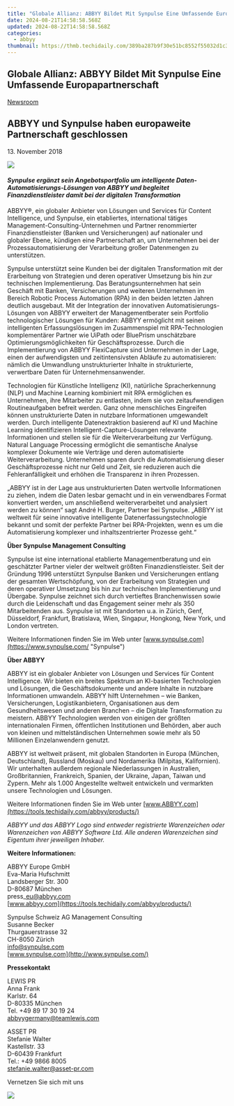```yaml
---
title: "Globale Allianz: ABBYY Bildet Mit Synpulse Eine Umfassende Europapartnerschaft"
date: 2024-08-21T14:58:58.568Z
updated: 2024-08-22T14:58:58.568Z
categories:
  - abbyy
thumbnail: https://thmb.techidaily.com/389ba287b9f30e51bc8552f55032d1c330a9a54c78aa8404f53a5e2618efdf4c.jpg
---
```


## Globale Allianz: ABBYY Bildet Mit Synpulse Eine Umfassende Europapartnerschaft

[Newsroom](https://tools.techidaily.com/abbyy/products/)

## ABBYY und Synpulse haben europaweite Partnerschaft geschlossen

13\. November 2018

![](https://content.abbyy.com/-/media/project/abbyy/abbyy/branchtemplates/shutterstock_1272462163_1296-x-729.jpg?h=729&iar=0&w=1296)

#### _Synpulse ergänzt sein Angebotsportfolio um intelligente Daten-Automatisierungs-Lösungen von ABBYY und begleitet Finanzdienstleister damit bei der digitalen Transformation_

ABBYY®, ein globaler Anbieter von Lösungen und Services für Content Intelligence, und Synpulse, ein etabliertes, international tätiges Management-Consulting-Unternehmen und Partner renommierter Finanzdienstleister (Banken und Versicherungen) auf nationaler und globaler Ebene, kündigen eine Partnerschaft an, um Unternehmen bei der Prozessautomatisierung der Verarbeitung großer Datenmengen zu unterstützen.

Synpulse unterstützt seine Kunden bei der digitalen Transformation mit der Erarbeitung von Strategien und deren operativer Umsetzung bis hin zur technischen Implementierung. Das Beratungsunternehmen hat sein Geschäft mit Banken, Versicherungen und weiteren Unternehmen im Bereich Robotic Process Automation (RPA) in den beiden letzten Jahren deutlich ausgebaut. Mit der Integration der innovativen Automatisierungs-Lösungen von ABBYY erweitert der Managementberater sein Portfolio technologischer Lösungen für Kunden: ABBYY ermöglicht mit seinen intelligenten Erfassungslösungen im Zusammenspiel mit RPA-Technologien komplementärer Partner wie UiPath oder BluePrism unschätzbare Optimierungsmöglichkeiten für Geschäftsprozesse. Durch die Implementierung von ABBYY FlexiCapture sind Unternehmen in der Lage, einen der aufwendigsten und zeitintensivsten Abläufe zu automatisieren: nämlich die Umwandlung unstrukturierter Inhalte in strukturierte, verwertbare Daten für Unternehmensanwender.

Technologien für Künstliche Intelligenz (KI), natürliche Spracherkennung (NLP) und Machine Learning kombiniert mit RPA ermöglichen es Unternehmen, ihre Mitarbeiter zu entlasten, indem sie von zeitaufwendigen Routineaufgaben befreit werden. Ganz ohne menschliches Eingreifen können unstrukturierte Daten in nutzbare Informationen umgewandelt werden. Durch intelligente Datenextraktion basierend auf KI und Machine Learning identifizieren Intelligent-Capture-Lösungen relevante Informationen und stellen sie für die Weiterverarbeitung zur Verfügung. Natural Language Processing ermöglicht die semantische Analyse komplexer Dokumente wie Verträge und deren automatisierte Weiterverarbeitung. Unternehmen sparen durch die Automatisierung dieser Geschäftsprozesse nicht nur Geld und Zeit, sie reduzieren auch die Fehleranfälligkeit und erhöhen die Transparenz in ihren Prozessen.

„ABBYY ist in der Lage aus unstrukturierten Daten wertvolle Informationen zu ziehen, indem die Daten lesbar gemacht und in ein verwendbares Format konvertiert werden, um anschließend weiterverarbeitet und analysiert werden zu können“ sagt André H. Burger, Partner bei Synpulse. „ABBYY ist weltweit für seine innovative intelligente Datenerfassungstechnologie bekannt und somit der perfekte Partner bei RPA-Projekten, wenn es um die Automatisierung komplexer und inhaltszentrierter Prozesse geht.“

  
**Über Synpulse Management Consulting**

Synpulse ist eine international etablierte Managementberatung und ein geschätzter Partner vieler der weltweit größten Finanzdienstleister. Seit der Gründung 1996 unterstützt Synpulse Banken und Versicherungen entlang der gesamten Wertschöpfung, von der Erarbeitung von Strategien und deren operativer Umsetzung bis hin zur technischen Implementierung und Übergabe. Synpulse zeichnet sich durch vertieftes Branchenwissen sowie durch die Leidenschaft und das Engagement seiner mehr als 350 Mitarbeitenden aus. Synpulse ist mit Standorten u.a. in Zürich, Genf, Düsseldorf, Frankfurt, Bratislava, Wien, Singapur, Hongkong, New York, und London vertreten.

Weitere Informationen finden Sie im Web unter [www.synpulse.com](https://www.synpulse.com/ "Synpulse")

**Über ABBYY**

ABBYY ist ein globaler Anbieter von Lösungen und Services für Content Intelligence. Wir bieten ein breites Spektrum an KI-basierten Technologien und Lösungen, die Geschäftsdokumente und andere Inhalte in nutzbare Informationen umwandeln. ABBYY hilft Unternehmen – wie Banken, Versicherungen, Logistikanbietern, Organisationen aus dem Gesundheitswesen und anderen Branchen – die Digitale Transformation zu meistern. ABBYY Technologien werden von einigen der größten internationalen Firmen, öffentlichen Institutionen und Behörden, aber auch von kleinen und mittelständischen Unternehmen sowie mehr als 50 Millionen Einzelanwendern genutzt.

ABBYY ist weltweit präsent, mit globalen Standorten in Europa (München, Deutschland), Russland (Moskau) und Nordamerika (Milpitas, Kalifornien). Wir unterhalten außerdem regionale Niederlassungen in Australien, Großbritannien, Frankreich, Spanien, der Ukraine, Japan, Taiwan und Zypern. Mehr als 1.000 Angestellte weltweit entwickeln und vermarkten unsere Technologien und Lösungen.

Weitere Informationen finden Sie im Web unter [www.ABBYY.com](https://tools.techidaily.com/abbyy/products/)

_ABBYY und das ABBYY Logo sind entweder registrierte Warenzeichen oder Warenzeichen von ABBYY Software Ltd. Alle anderen Warenzeichen sind Eigentum ihrer jeweiligen Inhaber._

  
**Weitere Informationen:**

ABBYY Europe GmbH  
Eva-Maria Hufschmitt  
Landsberger Str. 300  
D-80687 München  
press\_eu@abbyy.com  
[www.abbyy.com](https://tools.techidaily.com/abbyy/products/)

Synpulse Schweiz AG Management Consulting  
Susanne Becker  
Thurgauerstrasse 32  
CH-8050 Zürich  
[info@synpulse.com](https://tools.techidaily.com/abbyy/products/)  
[www.synpulse.com](http://www.synpulse.com/)

  
**Pressekontakt**

LEWIS PR  
Anna Frank  
Karlstr. 64  
D-80335 München  
Tel. +49 89 17 30 19 24  
[abbyygermany@teamlewis.com](https://tools.techidaily.com/abbyy/products/)

ASSET PR  
Stefanie Walter  
Kastellstr. 33  
D-60439 Frankfurt  
Tel.: +49 9866 8005  
[stefanie.walter@asset-pr.com](https://tools.techidaily.com/abbyy/products/)

  
Vernetzen Sie sich mit uns

<ins class="adsbygoogle"
     style="display:block"
     data-ad-format="autorelaxed"
     data-ad-client="ca-pub-7571918770474297"
     data-ad-slot="1223367746"></ins>



<ins class="adsbygoogle"
     style="display:block"
     data-ad-client="ca-pub-7571918770474297"
     data-ad-slot="8358498916"
     data-ad-format="auto"
     data-full-width-responsive="true"></ins>

<!-- affiliate ads begin -->
<a href="https://store.nero.com/order/checkout.php?PRODS=42296740&QTY=1&AFFILIATE=108875&CART=1"><img src="https://www.nero.com/nero-com-wAssets/img/banners/2023/biu/Nero_BackItUp_Screen_2.webp" border="0"></a>
<!-- affiliate ads end -->